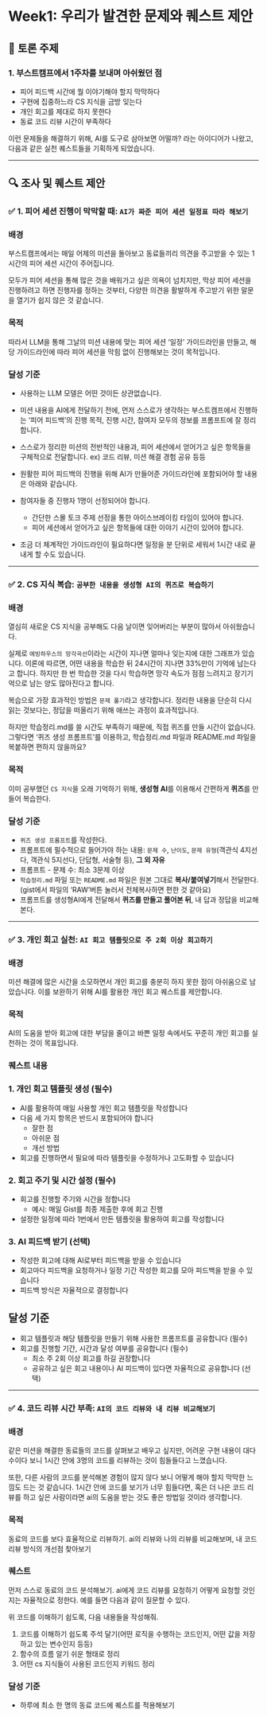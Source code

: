 # Week1: 우리가 발견한 문제와 퀘스트 제안

## 🤔 토론 주제

### 1. 부스트캠프에서 1주차를 보내며 아쉬웠던 점

- 피어 피드백 시간에 뭘 이야기해야 할지 막막하다
- 구현에 집중하느라 CS 지식을 금방 잊는다
- 개인 회고를 제대로 하지 못한다
- 동료 코드 리뷰 시간이 부족하다

이런 문제들을 해결하기 위해, AI를 도구로 삼아보면 어떨까? 라는 아이디어가 나왔고, 다음과 같은 실천 퀘스트들을 기획하게 되었습니다.

---

## 🔍 조사 및 퀘스트 제안


### ✅ 1. 피어 세션 진행이 막막할 때: `AI가 짜준 피어 세션 일정표 따라 해보기`

### 배경
부스트캠프에서는 매일 어제의 미션을 돌아보고 동료들끼리 의견을 주고받을 수 있는 1시간의 피어 세션 시간이 주어집니다.

모두가 피어 세션을 통해 많은 것을 배워가고 싶은 의욕이 넘치지만, 막상 피어 세션을 진행하려고 하면 진행자를 정하는 것부터, 다양한 의견을 활발하게 주고받기 위한 말문을 열기가 쉽지 않은 것 같습니다. 


### 목적
따라서 LLM을 통해 그날의 미션 내용에 맞는 피어 세션 ‘일정’ 가이드라인을 만들고, 해당 가이드라인에 따라 피어 세션을 막힘 없이 진행해보는 것이 목적입니다.

### 달성 기준
- 사용하는 LLM 모델은 어떤 것이든 상관없습니다.

- 미션 내용을 AI에게 전달하기 전에, 먼저 스스로가 생각하는 부스트캠프에서 진행하는 ‘피어 피드백’의 진행 목적, 진행 시간, 참여자 모두의 정보를 프롬프트에 잘 정리합니다. 
- 스스로가 정리한 미션의 전반적인 내용과, 피어 세션에서 얻어가고 싶은 항목들을 구체적으로 전달합니다. ex) 코드 리뷰, 미션 해결 경험 공유 등등
- 원활한 피어 피드백의 진행을 위해 AI가 만들어준 가이드라인에 포함되어야 할 내용은 아래와 같습니다.
- 참여자들 중 진행자 1명이 선정되어야 합니다.
	- 간단한 스몰 토크 주제 선정을 통한 아이스브레이킹 타임이 있어야 합니다.
	- 피어 세션에서 얻어가고 싶은 항목들에 대한 이야기 시간이 있어야 합니다.
- 조금 더 체계적인 가이드라인이 필요하다면 일정을 분 단위로 세워서 1시간 내로 끝내게 할 수도 있습니다.


---

### ✅ 2. CS 지식 복습: `공부한 내용을 생성형 AI의 퀴즈로 복습하기`

### 배경
열심히 새로운 CS 지식을 공부해도 다음 날이면 잊어버리는 부분이 많아서 아쉬웠습니다.

실제로 `에빙하우스의 망각곡선`이라는 시간이 지나면 얼마나 잊는지에 대한 그래프가 있습니다.
이론에 따르면, 어떤 내용을 학습한 뒤 24시간이 지나면 33%만이 기억에 남는다고 합니다. 하지만 한 번 학습한 것을 다시 학습하면 망각 속도가 점점 느려지고 장기기억으로 남는 양도 많아진다고 합니다.

복습으로 가장 효과적인 방법은 `문제 풀기`라고 생각합니다. 정리한 내용을 단순히 다시 읽는 것보다는, 정답을 떠올리기 위해 애쓰는 과정이 효과적입니다.

하지만 학습정리.md를 쓸 시간도 부족하기 때문에, 직접 퀴즈를 만들 시간이 없습니다. 그렇다면 ‘퀴즈 생성 프롬프트’를 이용하고, 학습정리.md 파일과 README.md 파일을 복붙하면 편하지 않을까요?

### 목적
이미 공부했던 `CS 지식`을 오래 기억하기 위해, **생성형 AI**를 이용해서 간편하게 **퀴즈**를 만들어 복습한다.


### 달성 기준
- `퀴즈 생성 프롬프트`를 작성한다.
- 프롬프트에 필수적으로 들어가야 하는 내용: `문제 수`, `난이도`, `문제 유형`(객관식 4지선다, 객관식 5지선다, 단답형, 서술형 등), **그 외 자유**
- 프롬프트 - 문제 수: 최소 3문제 이상
- `학습정리.md` 파일 또는 `README.md` 파일은 원본 그대로 **복사/붙여넣기**해서 전달한다. (gist에서 파일의 ‘RAW’버튼 눌러서 전체복사하면 편한 것 같아요)
- 프롬프트를 생성형AI에게 전달해서 **퀴즈를 만들고 풀어본 뒤**, 내 답과 정답을 비교해본다.


---

### ✅ 3. 개인 회고 실천: `AI 회고 템플릿으로 주 2회 이상 회고하기`

### 배경
미션 해결에 많은 시간을 소모하면서 개인 회고를 충분히 하지 못한 점이 아쉬움으로 남았습니다. 이를 보완하기 위해 AI를 활용한 개인 회고 퀘스트를 제안합니다.

### 목적
AI의 도움을 받아 회고에 대한 부담을 줄이고 바쁜 일정 속에서도 꾸준히 개인 회고를 실천하는 것이 목표입니다.

### 퀘스트 내용

### 1. 개인 회고 템플릿 생성 (필수)
- AI를 활용하여 매일 사용할 개인 회고 템플릿을 작성합니다
- 다음 세 가지 항목은 반드시 포함되어야 합니다
    - 잘한 점
    - 아쉬운 점
    - 개선 방법
- 회고를 진행하면서 필요에 따라 템플릿을 수정하거나 고도화할 수 있습니다
    
### 2. 회고 주기 및 시간 설정 (필수)
- 회고를 진행할 주기와 시간을 정합니다
    - 예시: 매일 Gist를 최종 제출한 후에 회고 진행
- 설정한 일정에 따라 1번에서 만든 템플릿을 활용하여 회고를 작성합니다

### 3. AI 피드백 받기 (선택)
- 작성한 회고에 대해 AI로부터 피드백을 받을 수 있습니다
- 회고마다 피드백을 요청하거나 일정 기간 작성한 회고를 모아 피드백을 받을 수 있습니다
- 피드백 방식은 자율적으로 결정합니다

## 달성 기준
- 회고 템플릿과 해당 템플릿을 만들기 위해 사용한 프롬프트를 공유합니다 (필수)
- 회고를 진행할 기간, 시간과 달성 여부를 공유합니다 (필수)
	- 최소 주 2회 이상 회고를 하길 권장합니다
    - 공유하고 싶은 회고 내용이나 AI 피드백이 있다면 자율적으로 공유합니다 (선택)


---

### ✅ 4. 코드 리뷰 시간 부족: `AI의 코드 리뷰와 내 리뷰 비교해보기`

### 배경

같은 미션을 해결한 동료들의 코드를 살펴보고 배우고 싶지만, 어려운 구현 내용이 대다수이다 보니 1시간 안에 3명의 코드를 리뷰하는 것이 힘들들다고 느꼈습니다. 

또한, 다른 사람의 코드를 분석해본 경험이 많지 않다 보니 어떻게 해야 할지 막막한 느낌도 드는 것 같습니다. 1시간 안에 코드를 보기가 너무 힘들다면, 혹은 더 나은 코드 리뷰를 하고 싶은 사람이라면 ai의 도움을 받는 것도 좋은 방법일 것이라 생각합니다.

### 목적

동료의 코드를 보다 효율적으로 리뷰하기.
ai의 리뷰와 나의 리뷰를 비교해보며, 내 코드 리뷰 방식의 개선점 찾아보기

### 퀘스트

먼저 스스로 동료의 코드 분석해보기.
ai에게 코드 리뷰를 요청하기
어떻게 요청할 것인지는 자율적으로 정한다. 예를 들면 다음과 같이 질문할 수 있다.

위 코드를 이해하기 쉽도록, 다음 내용들을 작성해줘.

1. 코드를 이해하기 쉽도록 주석 달기(어떤 로직을 수행하는 코드인지, 어떤 값을 저장하고 있는 변수인지 등등) 
2. 함수의 흐름 알기 쉬운 형태로 정리 
3. 어떤 cs 지식들이 사용된 코드인지 키워드 정리

### 달성 기준

- 하루에 최소 한 명의 동료 코드에 퀘스트를 적용해보기


